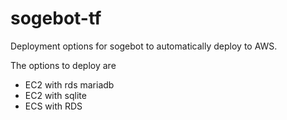 # sogebot-tf
Deployment options for sogebot to automatically deploy to AWS.

The options to deploy are

* EC2 with rds mariadb
* EC2 with sqlite
* ECS with RDS
